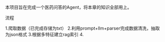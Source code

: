本项目旨在完成一个医药问答的Agent，将本章的知识全部用上。

流程

1.爬取数据（已完成存储为txt）
2.利用prompt+llm+parser完成数据清洗，抽取为json格式
3.根据多特征建立rag索引
4.